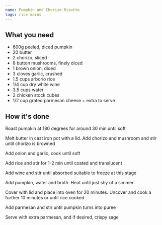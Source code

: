 ```yaml
---
name: Pumpkin and Chorizo Risotto
tags: rice mains
---
```


## What you need

* 600g peeled, diced pumpkin
* 20 butter
* 2 chorizo, sliced
* 8 button mushrooms, finely diced
* 1 brown onion, diced
* 3 cloves garlic, crushed
* 1.5 cups arborio rice
* 1/4 cup dry white wine
* 3.5 cups water
* 2 chicken stock cubes
* 1/2 cup grated parmesan cheese + extra to serve

<!-- break -->

## How it's done


Roast pumpkin at 180 degrees for around 30 min until soft

Melt butter in cast iron pot with a lid. Add chorizo and mushroom and stir until chorizo is browned

Add onion and garlic, cook until soft

Add rice and stir for 1-2 min until coated and translucent

Add wine and stir until absorbed suitable to freeze at this stage

Add pumpkin, water and broth. Heat until just shy of a simmer

Cover with lid and place into oven for 20 minutes. Uncover and cook a further 10 minutes or until rice cooked

Add parmesan and stir until pumpkin turns into puree

Serve with extra parmesan, and if desired, crispy sage
